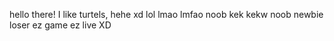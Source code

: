 hello there! I like turtels, hehe xd lol lmao lmfao noob kek kekw noob newbie loser ez game ez live XD
